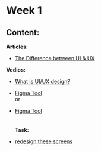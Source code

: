 # Week 1 

## Content:

 **Articles:**
- [The Difference between UI & UX](https://www.interaction-design.org/literature/article/ux-vs-ui-what-s-the-difference)

 **Vedios:**
- [ًWhat is UI/UX design?](https://youtu.be/Nje7GiGeKW0?si=l9lPM-G4ekzc9K4v)


- [Figma Tool](https://drive.google.com/file/d/1ewYzq985TdTIUFwwfAO642MMS_yHJMi4/view?usp=drive_link)<br>
or <br>
- [Figma Tool](https://youtu.be/s24rJlamGJ4?si=i1fhPU0MPW5oiESP)<br>
 <br><br>
 **Task:**
 - [redesign these screens]([https://dribbble.com/shots/19021013-Mobile-App-iOS-Android-UI](https://www.pinterest.com/pin/641059328242400288/))


    


